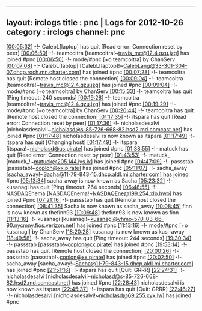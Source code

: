 
---
layout: irclogs
title : pnc | Logs for 2012-10-26
category : irclogs
channel: pnc
---
<a href="#00:05:32" name="00:05:32" class="time">[00:05:32]</a> -!- <span class="quit">CalebL[laptop]</span> has quit [Read error: Connection reset by peer]
<a href="#00:06:50" name="00:06:50" class="time">[00:06:50]</a> -!- <span class="join">teamcoltra</span> [teamcoltra!~travis_mc@12.4.qzu.jzg] has joined #pnc
<a href="#00:06:50" name="00:06:50" class="time">[00:06:50]</a> -!- mode/<span class="mode">#pnc</span> [+o teamcoltra] by ChanServ
<a href="#00:07:08" name="00:07:08" class="time">[00:07:08]</a> -!- <span class="join">CalebL[laptop]</span> [CalebL[laptop]!~CalebLang@33-301-304-07.dhcp.roch.mn.charter.com] has joined #pnc
<a href="#00:07:28" name="00:07:28" class="time">[00:07:28]</a> -!- <span class="quit">teamcoltra</span> has quit [Remote host closed the connection]
<a href="#00:09:04" name="00:09:04" class="time">[00:09:04]</a> -!- <span class="join">teamcoltra</span> [teamcoltra!~travis_mc@12.4.qzu.jzg] has joined #pnc
<a href="#00:09:04" name="00:09:04" class="time">[00:09:04]</a> -!- mode/<span class="mode">#pnc</span> [+o teamcoltra] by ChanServ
<a href="#00:15:33" name="00:15:33" class="time">[00:15:33]</a> -!- <span class="quit">teamcoltra</span> has quit [Ping timeout: 240 seconds]
<a href="#00:19:28" name="00:19:28" class="time">[00:19:28]</a> -!- <span class="join">teamcoltra</span> [teamcoltra!~travis_mc@12.4.qzu.jzg] has joined #pnc
<a href="#00:19:29" name="00:19:29" class="time">[00:19:29]</a> -!- mode/<span class="mode">#pnc</span> [+o teamcoltra] by ChanServ
<a href="#00:20:44" name="00:20:44" class="time">[00:20:44]</a> -!- <span class="quit">teamcoltra</span> has quit [Remote host closed the connection]
<a href="#01:17:35" name="01:17:35" class="time">[01:17:35]</a> -!- <span class="quit">itspara</span> has quit [Read error: Connection reset by peer]
<a href="#01:17:36" name="01:17:36" class="time">[01:17:36]</a> -!- <span class="join">nicholasdesalvi</span> [nicholasdesalvi!~nicholasd@s-85-726-668-82.hsd2.md.comcast.net] has joined #pnc
<a href="#01:17:48" name="01:17:48" class="time">[01:17:48]</a> <span class="nick">nicholasdesalvi</span> is now known as <span class="nick">itspara</span>
<a href="#01:17:49" name="01:17:49" class="time">[01:17:49]</a> -!- <span class="quit">itspara</span> has quit [Changing host]
<a href="#01:17:49" name="01:17:49" class="time">[01:17:49]</a> -!- <span class="join">itspara</span> [itspara!~nicholasd@us.pirate] has joined #pnc
<a href="#01:38:55" name="01:38:55" class="time">[01:38:55]</a> -!- <span class="quit">matuck</span> has quit [Read error: Connection reset by peer]
<a href="#01:43:53" name="01:43:53" class="time">[01:43:53]</a> -!- <span class="join">matuck_</span> [matuck_!~matuck@205.144.iys.ix] has joined #pnc
<a href="#04:47:09" name="04:47:09" class="time">[04:47:09]</a> -!- <span class="join">passstab</span> [passstab!~coplon@xx.pirate] has joined #pnc
<a href="#05:11:07" name="05:11:07" class="time">[05:11:07]</a> -!- <span class="join">sacha_away</span> [sacha_away!~Sacha@11-79-843-15.dhcp.aldl.mi.charter.com] has joined #pnc
<a href="#05:13:34" name="05:13:34" class="time">[05:13:34]</a> <span class="nick">sacha_away</span> is now known as <span class="nick">Sacha</span>
<a href="#05:23:32" name="05:23:32" class="time">[05:23:32]</a> -!- <span class="quit">kusanagi</span> has quit [Ping timeout: 264 seconds]
<a href="#06:48:55" name="06:48:55" class="time">[06:48:55]</a> -!- <span class="join">NASDAQEnema</span> [NASDAQEnema!~NASDAQEne@199.254.xlp.hwo] has joined #pnc
<a href="#07:21:16" name="07:21:16" class="time">[07:21:16]</a> -!- <span class="quit">passstab</span> has quit [Remote host closed the connection]
<a href="#08:41:35" name="08:41:35" class="time">[08:41:35]</a> <span class="nick">Sacha</span> is now known as <span class="nick">sacha_away</span>
<a href="#10:08:45" name="10:08:45" class="time">[10:08:45]</a> <span class="nick">finn</span> is now known as <span class="nick">thefinn93</span>
<a href="#10:09:48" name="10:09:48" class="time">[10:09:48]</a> <span class="nick">thefinn93</span> is now known as <span class="nick">finn</span>
<a href="#11:13:16" name="11:13:16" class="time">[11:13:16]</a> -!- <span class="join">kusanagi</span> [kusanagi!~kusanagi@vhmo-570-03-66-90.nycmny.fios.verizon.net] has joined #pnc
<a href="#11:13:16" name="11:13:16" class="time">[11:13:16]</a> -!- mode/<span class="mode">#pnc</span> [+o kusanagi] by ChanServ
<a href="#18:20:28" name="18:20:28" class="time">[18:20:28]</a> <span class="nick">kusanagi</span> is now known as <span class="nick">kusi-away</span>
<a href="#18:49:58" name="18:49:58" class="time">[18:49:58]</a> -!- <span class="quit">sacha_away</span> has quit [Ping timeout: 244 seconds]
<a href="#19:30:34" name="19:30:34" class="time">[19:30:34]</a> -!- <span class="join">passstab</span> [passstab!~coplon@xx.pirate] has joined #pnc
<a href="#19:53:14" name="19:53:14" class="time">[19:53:14]</a> -!- <span class="quit">passstab</span> has quit [Remote host closed the connection]
<a href="#20:00:26" name="20:00:26" class="time">[20:00:26]</a> -!- <span class="join">passstab</span> [passstab!~coplon@xx.pirate] has joined #pnc
<a href="#20:02:50" name="20:02:50" class="time">[20:02:50]</a> -!- <span class="join">sacha_away</span> [sacha_away!~Sacha@11-79-843-15.dhcp.aldl.mi.charter.com] has joined #pnc
<a href="#21:51:16" name="21:51:16" class="time">[21:51:16]</a> -!- <span class="quit">itspara</span> has quit [Quit: GRRR]
<a href="#22:24:31" name="22:24:31" class="time">[22:24:31]</a> -!- <span class="join">nicholasdesalvi</span> [nicholasdesalvi!~nicholasd@s-85-726-668-82.hsd2.md.comcast.net] has joined #pnc
<a href="#22:28:43" name="22:28:43" class="time">[22:28:43]</a> <span class="nick">nicholasdesalvi</span> is now known as <span class="nick">itspara</span>
<a href="#22:45:37" name="22:45:37" class="time">[22:45:37]</a> -!- <span class="quit">itspara</span> has quit [Quit: GRRR]
<a href="#22:46:27" name="22:46:27" class="time">[22:46:27]</a> -!- <span class="join">nicholasdesalvi</span> [nicholasdesalvi!~nicholasd@69.255.xyx.lw] has joined #pnc
<br />

